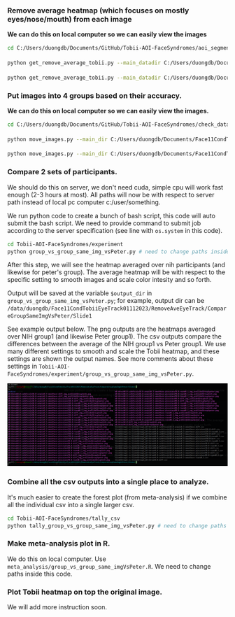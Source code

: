 

### Remove average heatmap (which focuses on mostly eyes/nose/mouth) from each image

**We can do this on local computer so we can easily view the images**

```bash
cd C:/Users/duongdb/Documents/GitHub/Tobii-AOI-FaceSyndromes/aoi_segmentation

python get_remove_average_tobii.py --main_datadir C:/Users/duongdb/Documents/Face11CondTobiiEyeTrack01112023 --imdir 25radius-fix-mismatch-name-to-csv --where_to_save_formated_individual 25radius-fix-mismatch-name-csv-no-ave-whtbg --imsize 720,720 

python get_remove_average_tobii.py --main_datadir C:/Users/duongdb/Documents/Face11CondTobiiEyeTrack01112023 --imdir Peter25radiusTobiiHeatmap --where_to_save_formated_individual 25radius-no-ave-whtbg-peter --imsize 720,720 
```


### Put images into 4 groups based on their accuracy.

**We can do this on local computer so we can easily view the images.**

```bash
cd C:/Users/duongdb/Documents/GitHub/Tobii-AOI-FaceSyndromes/check_data

python move_images.py --main_dir C:/Users/duongdb/Documents/Face11CondTobiiEyeTrack01112023 --source 25radius-fix-mismatch-name-csv-no-ave-whtbg --final_output_dir RemoveAveEyeTrack --df C:/Users/duongdb/Documents/Face11CondTobiiEyeTrack01112023/TableEyeTrackingSimple.csv

python move_images.py --main_dir C:/Users/duongdb/Documents/Face11CondTobiiEyeTrack01112023 --source 25radius-fix-mismatch-name-csv-no-ave-whtbg --final_output_dir RemoveAveEyeTrackPeter --df C:/Users/duongdb/Documents/Face11CondTobiiEyeTrack01112023/TableEyeTrackingSimplePeter.csv --add_file_name_pattern .png
```


### Compare 2 sets of participants.

We should do this on server, we don't need cuda, simple cpu will work fast enough (2-3 hours at most). All paths will now be with respect to server path instead of local pc computer c:/user/something.

We run python code to create a bunch of bash script, this code will auto submit the bash script. We need to provide command to submit job according to the server specification (see line with `os.system` in this code).

```bash
cd Tobii-AOI-FaceSyndromes/experiment
python group_vs_group_same_img_vsPeter.py # need to change paths inside this code
```
 
After this step, we will see the heatmap averaged over nih participants (and likewise for peter's group). The average heatmap will be with respect to the specific setting to smooth images and scale color intesity and so forth. 

Output will be saved at the variable `$output_dir` in `group_vs_group_same_img_vsPeter.py`; for example, output dir can be `/data/duongdb/Face11CondTobiiEyeTrack01112023/RemoveAveEyeTrack/CompareGroupSameImgVsPeter/Slide1`

See example output below. The png outputs are the heatmaps averaged over NIH group1 (and likewise Peter group1). The csv outputs compare the differences between the average of the NIH group1 vs Peter group1. We use many different settings to smooth and scale the Tobii heatmap, and these settings are shown the output names. See more comments about these settings in `Tobii-AOI-FaceSyndromes/experiment/group_vs_group_same_img_vsPeter.py`. 

![example](https://github.com/datduong/Tobii-AOI-FaceSyndromes/blob/master/img/ExampleOutputDir.PNG)


### Combine all the csv outputs into a single place to analyze.

It's much easier to create the forest plot (from meta-analysis) if we combine all the individual csv into a single larger csv. 

```bash
cd Tobii-AOI-FaceSyndromes/tally_csv
python tally_group_vs_group_same_img_vsPeter.py # need to change paths inside this code
```

### Make meta-analysis plot in R.

We do this on local computer. Use `meta_analysis/group_vs_group_same_imgVsPeter.R`. We need to change paths inside this code. 

### Plot Tobii heatmap on top the original image. 

We will add more instruction soon. 


